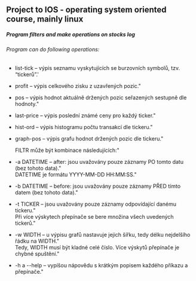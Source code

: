 ## Project to IOS - operating system oriented course, mainly linux
##### Program filters and make operations on stocks log
###### Program can do following operations: 
* list-tick   – výpis seznamu vyskytujících se burzovních symbolů, tzv. “tickerů”.'
* profit      – výpis celkového zisku z uzavřených pozic."
* pos         – výpis hodnot aktuálně držených pozic seřazených sestupně dle hodnoty."
* last-price  – výpis poslední známé ceny pro každý ticker."
* hist-ord    – výpis histogramu počtu transakcí dle tickeru."
* graph-pos   – výpis grafu hodnot držených pozic dle tickeru."
 
  FILTR může být kombinace následujících:"
* -a DATETIME – after: jsou uvažovány pouze záznamy PO tomto datu (bez tohoto data)."\
                DATETIME je formátu YYYY-MM-DD HH:MM:SS."
* -b DATETIME – before: jsou uvažovány pouze záznamy PŘED tímto datem (bez tohoto data)."
* -t TICKER   – jsou uvažovány pouze záznamy odpovídající danému tickeru." \
                Při více výskytech přepínače se bere množina všech uvedených tickerů."
* -w WIDTH    – u výpisu grafů nastavuje jejich šířku, tedy délku nejdelšího řádku na WIDTH." \
                Tedy, WIDTH musí být kladné celé číslo. Více výskytů přepínače je chybné spuštění."
* -h a --help – vypíšou nápovědu s krátkým popisem každého příkazu a přepínače."
